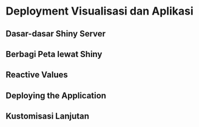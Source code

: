 # Deployment Visualisasi dan Aplikasi

## Dasar-dasar Shiny Server

## Berbagi Peta lewat Shiny

## Reactive Values

## Deploying the Application

## Kustomisasi Lanjutan
